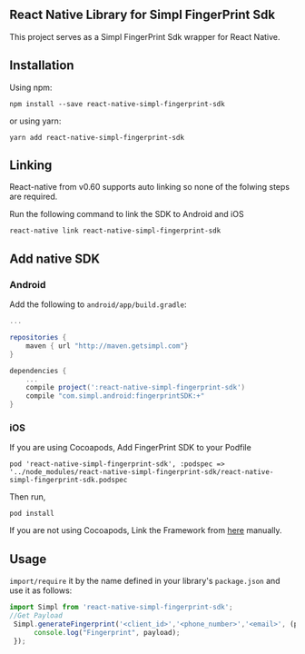 ## React Native Library for Simpl FingerPrint Sdk
This project serves as a Simpl FingerPrint Sdk wrapper for React Native.

## Installation

Using npm:

```shell
npm install --save react-native-simpl-fingerprint-sdk
```

or using yarn:

```shell
yarn add react-native-simpl-fingerprint-sdk
```

## Linking 
React-native from v0.60 supports auto linking so none of the folwing steps are required.

Run the following command to link the SDK to Android and iOS

```shell
react-native link react-native-simpl-fingerprint-sdk
```

## Add native SDK
### Android
Add the following to `android/app/build.gradle`:
  ```gradle
  ...

  repositories {
      maven { url "http://maven.getsimpl.com"}
  }

  dependencies {
      ...
      compile project(':react-native-simpl-fingerprint-sdk')
      compile "com.simpl.android:fingerprintSDK:+"
  }
  ```
### iOS

If you are using Cocoapods, Add FingerPrint SDK to your Podfile

`pod 'react-native-simpl-fingerprint-sdk', :podspec => '../node_modules/react-native-simpl-fingerprint-sdk/react-native-simpl-fingerprint-sdk.podspec`

Then run,

`pod install`

If you are not using Cocoapods, Link the Framework from [here](https://github.com/GetSimpl/simpl-fingerprint-sdk-ios) manually.

## Usage

`import/require` it by the name defined in your library's `package.json` and use it as follows:

```javascript
import Simpl from 'react-native-simpl-fingerprint-sdk';
//Get Payload
 Simpl.generateFingerprint('<client_id>','<phone_number>','<email>', (payload) => {
      console.log("Fingerprint", payload);
 });
```
